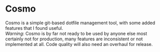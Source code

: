 # Cosmo
Cosmo is a simple git-based dotfile management tool, with some added features that I found useful.  
*Warning*: Cosmo is by far not ready to be used by anyone else most certainly not for production, many features are inconsistent or not implemented at all. Code quality will also need an overhaul for release.
